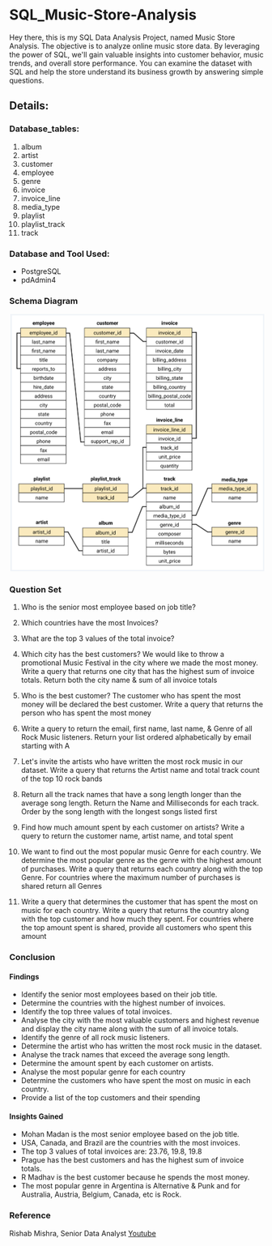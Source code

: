 # SQL_Music-Store-Analysis

Hey there, this is my SQL Data Analysis Project, named Music Store Analysis. The objective is to analyze online music store data. By leveraging the power of SQL, we'll gain valuable insights into customer behavior, music trends, and overall store performance. You can examine the dataset with SQL and help the store understand its business growth by answering simple questions.

## Details:

### Database_tables:

1) album
2) artist
3) customer
4) employee
5) genre
6) invoice
7) invoice_line
8) media_type
9) playlist
10) playlist_track
11) track

### Database and Tool Used:

* PostgreSQL
* pdAdmin4

### Schema Diagram
![MusicDatabaseSchema](https://github.com/meetvaghasiya23/SQL_Music-Store-Analysis/blob/7f6405b49b004e25c7429e1e2044124a7d0c7a2d/Schema_Diagram.png)

### Question Set

1. Who is the senior most employee based on job title?

2. Which countries have the most Invoices?

3. What are the top 3 values of the total invoice?

4. Which city has the best customers? We would like to throw a promotional Music Festival in the city where we made the most money. Write a query that returns one city that has the highest sum of invoice totals. Return both the city name & sum of all invoice totals

5. Who is the best customer? The customer who has spent the most money will be declared the best customer. Write a query that returns the person who has spent the most money

6. Write a query to return the email, first name, last name, & Genre of all Rock Music listeners. Return your list ordered alphabetically by email starting with A

7. Let's invite the artists who have written the most rock music in our dataset. Write a query that returns the Artist name and total track count of the top 10 rock bands

8. Return all the track names that have a song length longer than the average song length. Return the Name and Milliseconds for each track. Order by the song length with the longest songs listed first

9. Find how much amount spent by each customer on artists? Write a query to return the customer name, artist name, and total spent

10. We want to find out the most popular music Genre for each country. We determine the most popular genre as the genre with the highest amount of purchases. Write a query that returns each country along with the top Genre. For countries where the maximum number of purchases is shared return all Genres

11. Write a query that determines the customer that has spent the most on music for each country. Write a query that returns the country along with the top customer and how much they spent. For countries where the top amount spent is shared, provide all customers who spent this amount

### Conclusion

#### Findings
-	Identify the senior most employees based on their job title.
-	Determine the countries with the highest number of invoices.
-	Identify the top three values of total invoices.
-	Analyse the city with the most valuable customers and highest revenue and display the city name along with the sum of all invoice totals.
-	Identify the genre of all rock music listeners.
-	Determine the artist who has written the most rock music in the dataset.
-	Analyse the track names that exceed the average song length.
-	Determine the amount spent by each customer on artists.
-	Analyse the most popular genre for each country
-	Determine the customers who have spent the most on music in each country.
-	Provide a list of the top customers and their spending

#### Insights Gained
-	Mohan Madan is the most senior employee based on the job title.
-	USA, Canada, and Brazil are the countries with the most invoices.
-	The top 3 values of total invoices are: 23.76, 19.8, 19.8
-	Prague has the best customers and has the highest sum of invoice totals.
-	R Madhav is the best customer because he spends the most money.
-	The most popular genre in Argentina is Alternative & Punk and for Australia, Austria, Belgium, Canada, etc is Rock.


### Reference

Rishab Mishra, Senior Data Analyst
[Youtube](https://www.youtube.com/@RishabhMishraOfficial)
